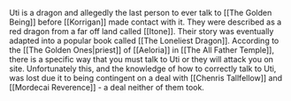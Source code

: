 Uti is a dragon and allegedly the last person to ever talk to [[The Golden Being]] before [[Korrigan]] made contact with it. They were described as a red dragon from a far off land called [[Itone]]. Their story was eventually adapted into a popular book called [[The Loneliest Dragon]]. According to the [[The Golden Ones|priest]] of [[Aeloria]] in [[The All Father Temple]], there is a specific way that you must talk to Uti or they will attack you on site. Unfortunately this, and the knowledge of how to correctly talk to Uti, was lost due it to being contingent on a deal with [[Chenris Tallfellow]] and [[Mordecai Reverence]] - a deal neither of them took.